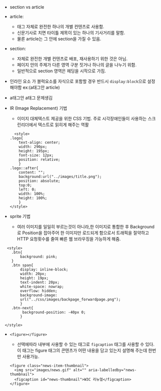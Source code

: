 - section vs article

* article:

  - 태그 자체로 완전한 하나의 개별 컨텐츠로 사용함.
  - 신문기사로 치면 타이틀 제목이 있는 하나의 기사거리를 말함.
  - 물론 article는 그 안에 section을 가질 수 있음.

* section:
  - 자체로 완전한 개별 컨텐츠로 배포, 재사용하기 위한 것은 아님.
  - 페이지 안의 주제가 다른 영역 구분 짓거나 하나의 글을 나누기 위함.
  - 일반적으로 section 영역은 헤딩을 시작으로 가짐.

- 인라인 요소 가 블럭요소를 자식으로 포함할 경우 반드시 `display:block`으로 설정해야함
  ex:(a태그안 article)

- a태그안 a태그 문제생김

- IR (Image Replacement) 기법

  - 이미지 대체텍스트 제공을 위한 CSS 기법. 주로 시각장애인들이 사용하는 스크린리더에서 텍스트로 읽히게 해주는 역활

  ```
    <style>
  .logo{
      text-align: center;
      width: 290px;
      height: 195px;
      font-size: 12px;
      position: relative;
      }
  .logo::after{
      content: "";
      background:url("../images/title.png");
      position: absolute;
      top:0;
      left: 0;
      width: 100%;
      height: 100%;
      }
  </style>
  ```

* sprite 기법

  - 여러 이미지를 일일히 부르는것이 아니라,한 이미지로 통합한 후 Background로 Position을 잡아주어 한 이미지만 로드되게 함으로서 트래픽을 절약하고 HTTP 요청횟수를 줄여 빠른 웹 브라우징을 가능하게 해줌.

```
  <style>
    .btn{
        background: pink;
    }
    .btn span{
        display: inline-block;
        width: 20px;
        height: 19px;
        text-indent: 20px;
        white-space: nowrap;
        overflow: hidden;
        background-image:
        url("../css/images/backpage_forwardpage.png");
        }
    .btn-next{
         background-position: -40px 0;
        }

 </style>
```

- `<figure></figure>`

  - 선택에따라 내부에 사용할 수 있는 태그로 `figcaption` 태그를 사용할 수 있다. 이 태그는 figure 태그의 콘텐츠가 어떤 내용을 담고 있는지 설명해 주는데 한번만 사용가능.

  ```
  <figure class="news-item-thumbnail">
    <img src="images/news.gif" alt="" aria-labelledby="news-thumbnail">
    <figcaption id="news-thumbnail">W3C 리뉴얼</figcaption>
  </figure>
  ```
